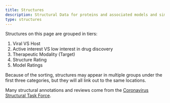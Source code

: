 ```yaml
---
title: Structures
description: Structural Data for proteins and associated models and simulations
type: structures
---
```


Structures on this page are grouped in tiers:

1. Viral VS Host
2. Active interest VS low interest in drug discovery
3. Therapeutic Modality (Target)
4. Structure Rating
5. Model Ratings

Because of the sorting, structures may appear in multiple groups under the first three categories,
but they will all link out to the same locations.

Many structural annotations and reviews come from the [Coronavirus Structural Task Force](https://insidecorona.net/).
